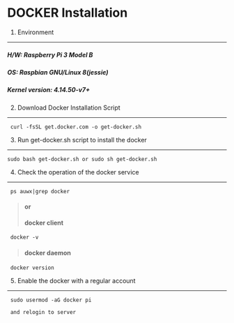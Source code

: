 DOCKER Installation
===================

1. Environment
--------------
#####    H/W: Raspberry Pi 3 Model B
#####    OS: Raspbian GNU/Linux 8(jessie)
#####    Kernel version: 4.14.50-v7+

2. Download Docker Installation Script
--------------------------------------
<pre><code> curl -fsSL get.docker.com -o get-docker.sh </code></pre>

3. Run get-docker.sh script to install the docker
-------------------------------------------------
<pre><code>sudo bash get-docker.sh or sudo sh get-docker.sh</code></pre>

4. Check the operation of the docker service
--------------------------------------------
<pre><code> ps auwx|grep docker</code></pre>
> #### or
> #### docker client
<pre><code> docker -v </code></pre>
> #### docker daemon
<pre><code> docker version </code></pre>

5. Enable the docker with a regular account
-------------------------------------------
<pre><code> sudo usermod -aG docker pi </code></pre>
<pre><code> and relogin to server </code></pre>

